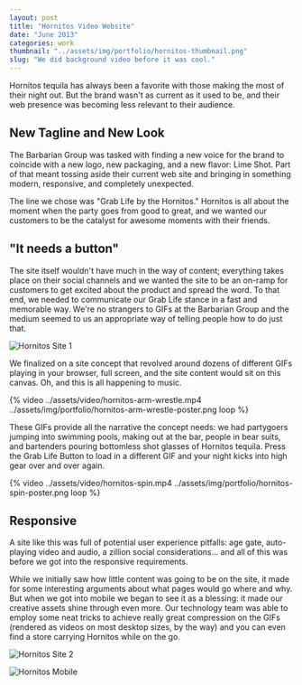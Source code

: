 ```yaml
---
layout: post
title: "Hornitos Video Website"
date: "June 2013"
categories: work
thumbnail: "../assets/img/portfolio/hornitos-thumbnail.png"
slug: "We did background video before it was cool."
---
```


Hornitos tequila has always been a favorite with those making the most of their night out. But the brand wasn't as current as it used to be, and their web presence was becoming less relevant to their audience.
 
## New Tagline and New Look

The Barbarian Group was tasked with finding a new voice for the brand to coincide with a new logo, new packaging, and a new flavor: Lime Shot. Part of that meant tossing aside their current web site and bringing in something modern, responsive, and completely unexpected.

The line we chose was "Grab Life by the Hornitos." Hornitos is all about the moment when the party goes from good to great, and we wanted our customers to be the catalyst for awesome moments with their friends.

## "It needs a button"

The site itself wouldn't have much in the way of content; everything takes place on their social channels and we wanted the site to be an on-ramp for customers to get excited about the product and spread the word. To that end, we needed to communicate our Grab Life stance in a fast and memorable way. We're no strangers to GIFs at the Barbarian Group and the medium seemed to us an appropriate way of telling people how to do just that.

![Hornitos Site 1](../assets/img/portfolio/hornitos-site-1.png)

We finalized on a site concept that revolved around dozens of different GIFs playing in your browser, full screen, and the site content would sit on this canvas. Oh, and this is all happening to music.

{% video ../assets/video/hornitos-arm-wrestle.mp4 ../assets/img/portfolio/hornitos-arm-wrestle-poster.png loop %}

These GIFs provide all the narrative the concept needs: we had partygoers jumping into swimming pools, making out at the bar, people in bear suits, and bartenders pouring bottomless shot glasses of Hornitos tequila. Press the Grab Life Button to load in a different GIF and your night kicks into high gear over and over again.

{% video ../assets/video/hornitos-spin.mp4 ../assets/img/portfolio/hornitos-spin-poster.png loop %}

## Responsive

A site like this was full of potential user experience pitfalls: age gate, auto-playing video and audio, a zillion social considerations… and all of this was before we got into the responsive requirements.

While we initially saw how little content was going to be on the site, it made for some interesting arguments about what pages would go where and why. But when we got into mobile we began to see it as a blessing: it made our creative assets shine through even more. Our technology team was able to employ some neat tricks to achieve really great compression on the GIFs (rendered as videos on most desktop sizes, by the way) and you can even find a store carrying Hornitos while on the go.

![Hornitos Site 2](../assets/img/portfolio/hornitos-site-2.png)

![Hornitos Mobile](../assets/img/portfolio/hornitos-mobile.png)